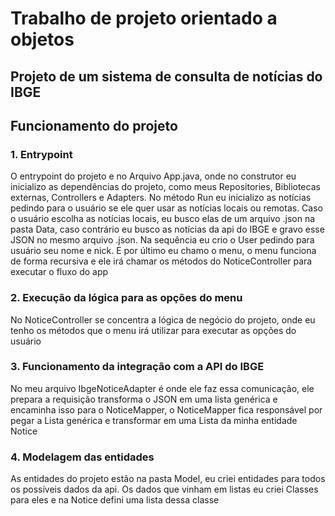 # Trabalho de projeto orientado a objetos

## Projeto de um sistema de consulta de notícias do IBGE

## Funcionamento do projeto

### 1. Entrypoint
O entrypoint do projeto e no Arquivo App.java, onde no construtor eu inicializo as 
dependências do projeto, como meus Repositories, Bibliotecas externas, 
Controllers e Adapters. No método Run eu inicializo as notícias pedindo para o usuário
se ele quer usar as notícias locais ou remotas. Caso o usuário escolha as notícias locais,
eu busco elas de um arquivo .json na pasta Data, caso contrário eu busco as notícias da
api do IBGE e gravo esse JSON no mesmo arquivo .json. Na sequência eu crio o User
pedindo para usuário seu nome e nick. E por último eu chamo o menu, o menu funciona de forma
recursiva e ele irá chamar os métodos do NoticeController para executar o fluxo do app

### 2. Execução da lógica para as opções do menu
No NoticeController se concentra a lógica de negócio do projeto, onde eu tenho os métodos
que o menu irá utilizar para executar as opções do usuário

### 3. Funcionamento da integração com a API do IBGE
No meu arquivo IbgeNoticeAdapter é onde ele faz essa comunicação, ele prepara a requisição
transforma o JSON em uma lista genérica e encaminha isso para o NoticeMapper, o NoticeMapper
fica responsável por pegar a Lista genérica e transformar em uma Lista da minha entidade Notice

### 4. Modelagem das entidades
As entidades do projeto estão na pasta Model, eu criei entidades para todos os possíveis dados da api.
Os dados que vinham em listas eu criei Classes para eles e na Notice defini uma lista dessa classe

